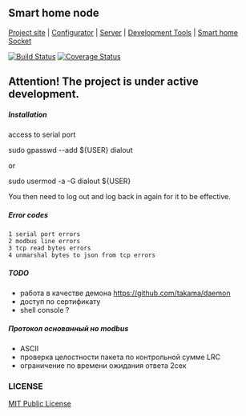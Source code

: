 Smart home node
---------------

[Project site](https://e154.github.io/smart-home/) |
[Configurator](https://github.com/e154/smart-home-configurator/) |
[Server](https://github.com/e154/smart-home/) |
[Development Tools](https://github.com/e154/smart-home-tools/) |
[Smart home Socket](https://github.com/e154/smart-home-socket/)

[![Build Status](https://travis-ci.org/e154/smart-home-node.svg?branch=master)](https://travis-ci.org/e154/smart-home-node)
[![Coverage Status](https://coveralls.io/repos/github/e154/smart-home-node/badge.svg?branch=cover)](https://coveralls.io/github/e154/smart-home-node?branch=cover)

Attention! The project is under active development.
---------

##### Installation

access to serial port

sudo gpasswd --add ${USER} dialout
    
or
    
sudo usermod -a -G dialout ${USER}
    
You then need to log out and log back in again for it to be effective. 

##### Error codes
    
    1 serial port errors 
    2 modbus line errors
    3 tcp read bytes errors
    4 unmarshal bytes to json from tcp errors

##### TODO

* работа в качестве демона https://github.com/takama/daemon
* доступ по сертификату
* shell console ?

##### Протокол основанный но modbus

* ASCII
* проверка целостности пакета по контрольной сумме LRC
* ограничение по времени ожидания ответа 2сек

### LICENSE

[MIT Public License](https://github.com/e154/smart-home-node/blob/master/LICENSE)
